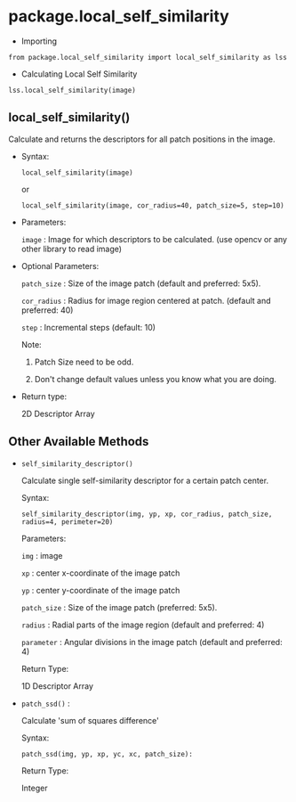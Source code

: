 # package.local_self_similarity

- Importing

```
from package.local_self_similarity import local_self_similarity as lss
```

- Calculating Local Self Similarity 

```
lss.local_self_similarity(image)
```

## local_self_similarity()

Calculate and returns the descriptors for all patch positions in the image. 

- Syntax:

  ```
  local_self_similarity(image)
  ```
  
  or
  
  ```
  local_self_similarity(image, cor_radius=40, patch_size=5, step=10)
  ```

- Parameters:

  `image`     : Image for which descriptors to be calculated. (use opencv or any other library to read image)
  
- Optional Parameters:
  
  `patch_size`    : Size of the image patch (default and preferred: 5x5). 
  
  `cor_radius`    : Radius for image region centered at patch. (default and preferred: 40)
  
  `step`      : Incremental steps (default: 10)
  
  Note: 
  
  1) Patch Size need to be odd.
  
  2) Don't change default values unless you know what you are doing.
  
- Return type:
  
  2D Descriptor Array


## Other Available Methods

- `self_similarity_descriptor()`
  
  Calculate single self-similarity descriptor for a certain patch center.
  
  Syntax:
  
    ```
    self_similarity_descriptor(img, yp, xp, cor_radius, patch_size, radius=4, perimeter=20)
    ```
  
  Parameters:
    
    `img`  : image
    
    `xp`  : center x-coordinate of the image patch
    
    `yp`  : center y-coordinate of the image patch
    
    `patch_size`  : Size of the image patch (preferred: 5x5). 
    
    `radius`  : Radial parts of the image region (default and preferred: 4)
    
    `parameter` : Angular divisions in the image patch (default and preferred: 4)
    
  Return Type:
  
    1D Descriptor Array

- `patch_ssd()` : 
  
  Calculate 'sum of squares difference'
  
  Syntax:
  
    ```
    patch_ssd(img, yp, xp, yc, xc, patch_size):
    ```
  
  Return Type:
  
    Integer
  

